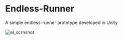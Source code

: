 # Endless-Runner

A simple endless-runner prototype developed in Unity

![el_scrnshot](https://user-images.githubusercontent.com/31830553/50350664-0ddace00-0540-11e9-893f-de509776207a.png)
